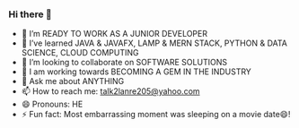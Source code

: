 ### Hi there 👋
- 🌱 I’m READY TO WORK AS A JUNIOR DEVELOPER
- 🌱 I’ve learned JAVA & JAVAFX, LAMP & MERN STACK, PYTHON & DATA SCIENCE, CLOUD COMPUTING
- 👯 I’m looking to collaborate on SOFTWARE SOLUTIONS
- 🤔 I am working towards BECOMING A GEM IN THE INDUSTRY
- 💬 Ask me about ANYTHING
- 📫 How to reach me: talk2lanre205@yahoo.com
- 😄 Pronouns: HE
- ⚡ Fun fact: Most embarrassing moment was sleeping on a movie date😄!
